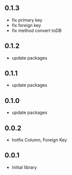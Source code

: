 ## 0.1.3

* fix primary key
* fix foreign key
* fix method convert toDB

## 0.1.2

* update packages

## 0.1.1

* update packages

## 0.1.0

* update packages

## 0.0.2

* hotfix Column, Foreign Key

## 0.0.1

* Initial library
